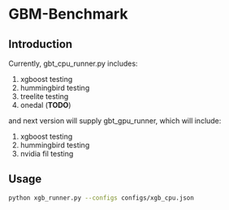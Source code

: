 # GBM-Benchmark


## Introduction

Currently, gbt_cpu_runner.py includes:
1. xgboost testing
2. hummingbird testing
3. treelite testing
4. onedal (**TODO**)

and next version will supply gbt_gpu_runner, which will include:

1. xgboost testing
2. hummingbird testing
3. nvidia fil testing


## Usage

```bash
python xgb_runner.py --configs configs/xgb_cpu.json
```
